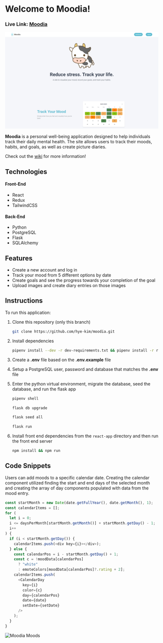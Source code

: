 # Welcome to Moodia!

### **Live Link: [Moodia](https://moodia-app.herokuapp.com/)**

![Moodia Homepage](react-app/src/images/readme-landing.png)

**Moodia** is a personal well-being application designed to help individuals track their daily mental health. The site allows users to track their moods, habits, and goals, as well as create picture diaries.

Check out the [wiki](https://github.com/hye-kim/moodia/wiki) for more information!

## Technologies

#### Front-End

- React
- Redux
- TailwindCSS

#### Back-End

- Python
- PostgreSQL
- Flask
- SQLAlchemy

## Features

- Create a new account and log in
- Track your mood from 5 different options by date
- Create goals and see the progress towards your completion of the goal
- Upload images and create diary entries on those images

## Instructions

To run this application:

1. Clone this repository (only this branch)

   ```bash
   git clone https://github.com/hye-kim/moodia.git
   ```

2. Install dependencies

   ```bash
   pipenv install --dev -r dev-requirements.txt && pipenv install -r requirements.txt
   ```

3. Create a **.env** file based on the **.env.example** file
4. Setup a PostgreSQL user, password and database that matches the **.env** file

5. Enter the python virtual environment, migrate the database, seed the database, and run the flask app

   ```bash
   pipenv shell
   ```

   ```bash
   flask db upgrade
   ```

   ```bash
   flask seed all
   ```

   ```bash
   flask run
   ```

6. Install front end dependencies from the `react-app` directory and then run the front end server
   ```bash
   npm install && npm run
   ```

## Code Snippets

Users can add moods to a specific calendar date. Creating the calendar component utilized finding the start and end days of the selected month and creating the array of day components populated with data from the mood entry.

```js
const startMonth = new Date(date.getFullYear(), date.getMonth(), 1);
const calendarItems = [];
for (
  let i = 0;
  i <= daysPerMonth[startMonth.getMonth()] + startMonth.getDay() - 1;
  i++
) {
  if (i < startMonth.getDay()) {
    calendarItems.push(<div key={i}></div>);
  } else {
    const calendarPos = i - startMonth.getDay() + 1;
    const c = !moodData[calendarPos]
      ? "white"
      : emoteColors[moodData[calendarPos]?.rating + 2];
    calendarItems.push(
      <CalendarDay
        key={i}
        color={c}
        day={calendarPos}
        date={date}
        setDate={setDate}
      />
    );
  }
}
```

![Moodia Moods](react-app/src/images/readme-mood.gif)
